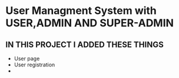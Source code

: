 
# User Managment System with USER,ADMIN AND SUPER-ADMIN

## IN THIS PROJECT I ADDED THESE THINGS
- User page
- User registration
- 
